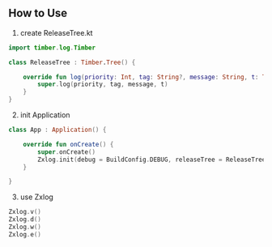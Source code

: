 
## How to Use


1. create ReleaseTree.kt

```kotlin
import timber.log.Timber

class ReleaseTree : Timber.Tree() {

    override fun log(priority: Int, tag: String?, message: String, t: Throwable?) {
        super.log(priority, tag, message, t)
    }
}
```

2. init Application


```kotlin
class App : Application() {

    override fun onCreate() {
        super.onCreate()
        Zxlog.init(debug = BuildConfig.DEBUG, releaseTree = ReleaseTree())
    }

}
```

3. use Zxlog

```kotlin
Zxlog.v()
Zxlog.d()
Zxlog.w()
Zxlog.e()
```
